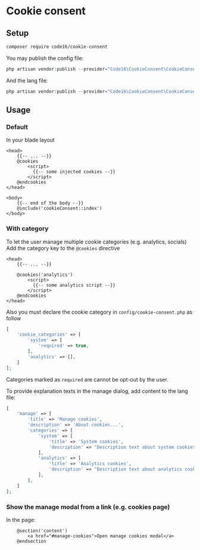 # Cookie consent

## Setup
```bash
composer require code16/cookie-consent
```

You may publish the config file:

```php
php artisan vendor:publish --provider="Code16\CookieConsent\CookieConsentServiceProvider" --tag="config"
```

And the lang file:

```php
php artisan vendor:publish --provider="Code16\CookieConsent\CookieConsentServiceProvider" --tag="lang"
```

## Usage

### Default
In your blade layout
```blade
<head>
    {{-- ... --}}
    @cookies
        <script>
          {{-- some injected cookies --}}
        </script>
    @endcookies
</head>

<body>
    {{-- end of the body --}}
    @include('cookieConsent::index')
</body>
```

### With category
To let the user manage multiple cookie categories (e.g. analytics, socials)
Add the category key to the `@cookies` directive
```blade
<head>
    {{-- ... --}}

    @cookies('analytics')
        <script>
          {{-- some analytics script --}}
        </script>
    @endcookies
</head>
```

Also you must declare the cookie category in `config/cookie-consent.php` as follow
```php
[
    'cookie_categories' => [
        'system' => [
            'required' => true,
        ],
        'analytics' => [],
    ]
];
```

Categories marked as `required` are cannot be opt-out by the user.

To provide explanation texts in the manage dialog, add content to the lang file:
```php
[
    'manage' => [
        'title' => 'Manage cookies',
        'description' => 'About cookies...',
        'categories' => [
            'system' => [
                'title' => 'System cookies',
                'description' => "Description text about system cookies",
            ],
            'analytics' => [
                'title' => 'Analytics cookies',
                'description' => "Description text about analytics cookies",
            ],
        ],
    ]
];
```

### Show the manage modal from a link (e.g. cookies page)
In the page:
```blade
    @section('content')
        <a href="#manage-cookies">Open manage cookies modal</a>
    @endsection
```